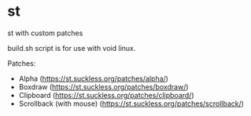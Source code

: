 # st
st with custom patches

build.sh script is for use with void linux.

Patches:
- Alpha (https://st.suckless.org/patches/alpha/)
- Boxdraw (https://st.suckless.org/patches/boxdraw/)
- Clipboard (https://st.suckless.org/patches/clipboard/)
- Scrollback (with mouse) (https://st.suckless.org/patches/scrollback/)
